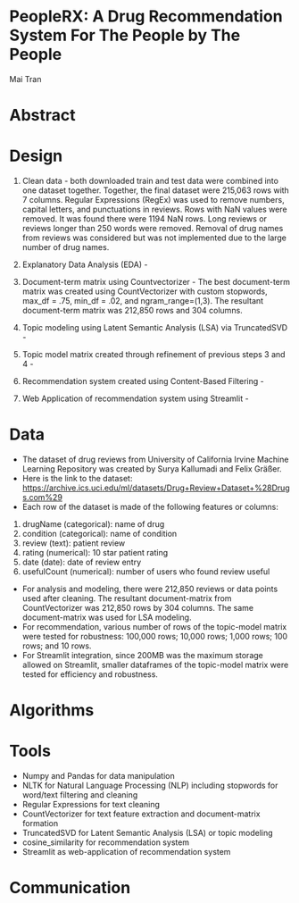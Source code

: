 # PeopleRX: A Drug Recommendation System For The People by The People
Mai Tran

# Abstract

# Design
1. Clean data - both downloaded train and test data were combined into one dataset together. Together, the final dataset were 215,063 rows with 7 columns. Regular Expressions (RegEx) was used to remove numbers, capital letters, and punctuations in reviews. Rows with NaN values were removed. It was found there were 1194 NaN rows. Long reviews or reviews longer than 250 words were removed. Removal of drug names from reviews was considered but was not implemented due to the large number of drug names. 

2. Explanatory Data Analysis (EDA) - 


3. Document-term matrix using Countvectorizer - The best document-term matrix was created using CountVectorizer with custom stopwords, max_df = .75, min_df = .02, and ngram_range=(1,3). The resultant document-term matrix was 212,850 rows and 304 columns. 


4. Topic modeling using Latent Semantic Analysis (LSA) via TruncatedSVD - 
6. Topic model matrix created through refinement of previous steps 3 and 4 - 
7. Recommendation system created using Content-Based Filtering - 
8. Web Application of recommendation system using Streamlit - 

# Data
- The dataset of drug reviews from University of California Irvine Machine Learning Repository was created by Surya Kallumadi and Felix Gräßer. 
- Here is the link to the dataset: https://archive.ics.uci.edu/ml/datasets/Drug+Review+Dataset+%28Drugs.com%29
- Each row of the dataset is made of the following features or columns:
1. drugName (categorical): name of drug
2. condition (categorical): name of condition
3. review (text): patient review
4. rating (numerical): 10 star patient rating
5. date (date): date of review entry
6. usefulCount (numerical): number of users who found review useful
- For analysis and modeling, there were 212,850 reviews or data points used after cleaning. The resultant document-matrix from CountVectorizer was 212,850 rows by 304 columns. The same document-matrix was used for LSA modeling. 
- For recommendation, various number of rows of the topic-model matrix were tested for robustness: 100,000 rows; 10,000 rows; 1,000 rows; 100 rows; and 10 rows. 
- For Streamlit integration, since 200MB was the maximum storage allowed on Streamlit, smaller dataframes of the topic-model matrix were tested for efficiency and robustness. 

# Algorithms

# Tools
- Numpy and Pandas for data manipulation
- NLTK for Natural Language Processing (NLP) including stopwords for word/text filtering and cleaning
- Regular Expressions for text cleaning
- CountVectorizer for text feature extraction and document-matrix formation
- TruncatedSVD for Latent Semantic Analysis (LSA) or topic modeling
- cosine_similarity for recommendation system
- Streamlit as web-application of recommendation system

# Communication


